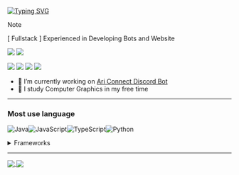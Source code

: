 [![Typing SVG](https://readme-typing-svg.herokuapp.com?font=Fira+Code&weight=1000&size=27&duration=3000&pause=500&color=87DAF7&vCenter=true&random=false&width=500&lines=Software+Engineer;Hello+I'm+Khesir+👋)](https://git.io/typing-svg)

 </div>


> [!NOTE]
> [ Fullstack ]  Experienced in Developing Bots and Website 

<a href="https://www.linkedin.com/in/aj-tollo-bab562234/"> <img src="https://img.shields.io/badge/LinkedIn-0077B5?style=for-the-badge&logo=linkedin&logoColor=white"></a>
<a href="https://mail.google.com/mail/u/0/#inbox?compose=GTvVlcRzCMvwsQgQWLHwltrsjXbwvHmDdlvdqwKQjCnQNcCxMzWnrFSXBlPbMxVTTGWmxgJrQkgSD"> <img src="https://img.shields.io/badge/Gmail-D14836?style=for-the-badge&logo=gmail&logoColor=white"> </a>
<br>
<p>
<img src="https://komarev.com/ghpvc/?username=khesir"/>
<img src="https://img.shields.io/badge/Interest-Physics-blue"/>
<img src="https://img.shields.io/badge/Hobby-Reading-blue" />
<img src="https://img.shields.io/badge/Language-English-blue" />
</p>

- 🔭 I’m currently working on [Ari Connect Discord Bot](https://ariconnect.vercel.app/)
- 📖 I study Computer Graphics in my free time
---
### Most use language
![Java](https://img.shields.io/badge/java-%23ED8B00.svg?style=for-the-badge&logo=openjdk&logoColor=white)![JavaScript](https://img.shields.io/badge/javascript-%23323330.svg?style=for-the-badge&logo=javascript&logoColor=%23F7DF1E)![TypeScript](https://img.shields.io/badge/typescript-%23007ACC.svg?style=for-the-badge&logo=typescript&logoColor=white)![Python](https://img.shields.io/badge/python-3670A0?style=for-the-badge&logo=python&logoColor=ffdd54)

 <details> 
    <summary>
        Frameworks
    </summary>
    
![Yarn](https://img.shields.io/badge/yarn-%232C8EBB.svg?style=for-the-badge&logo=yarn&logoColor=white)![NPM](https://img.shields.io/badge/NPM-%23CB3837.svg?style=for-the-badge&logo=npm&logoColor=white)![NodeJS](https://img.shields.io/badge/node.js-6DA55F?style=for-the-badge&logo=node.js&logoColor=white)![React](https://img.shields.io/badge/react-%2320232a.svg?style=for-the-badge&logo=react&logoColor=%2361DAFB)![Svelte](https://img.shields.io/badge/svelte-%23f1413d.svg?style=for-the-badge&logo=svelte&logoColor=white)![Next JS](https://img.shields.io/badge/Next-black?style=for-the-badge&logo=next.js&logoColor=white)![React Native](https://img.shields.io/badge/react_native-%2320232a.svg?style=for-the-badge&logo=react&logoColor=%2361DAFB)![Vite](https://img.shields.io/badge/vite-%23646CFF.svg?style=for-the-badge&logo=vite&logoColor=white)![React Router](https://img.shields.io/badge/React_Router-CA4245?style=for-the-badge&logo=react-router&logoColor=white)![Context-API](https://img.shields.io/badge/Context--Api-000000?style=for-the-badge&logo=react)![Electron.js](https://img.shields.io/badge/Electron-191970?style=for-the-badge&logo=Electron&logoColor=white)![Zod](https://img.shields.io/badge/zod-%233068b7.svg?style=for-the-badge&logo=zod&logoColor=white)
![Git](https://img.shields.io/badge/git-%23F05033.svg?style=for-the-badge&logo=git&logoColor=white)![GitHub](https://img.shields.io/badge/github-%23121011.svg?style=for-the-badge&logo=github&logoColor=white)![MongoDB](https://img.shields.io/badge/MongoDB-%234ea94b.svg?style=for-the-badge&logo=mongodb&logoColor=white)![MySQL](https://img.shields.io/badge/mysql-4479A1.svg?style=for-the-badge&logo=mysql&logoColor=white)![Redis](https://img.shields.io/badge/redis-%23DD0031.svg?style=for-the-badge&logo=redis&logoColor=white)![Prisma](https://img.shields.io/badge/Prisma-3982CE?style=for-the-badge&logo=Prisma&logoColor=white)![Selenium](https://img.shields.io/badge/-selenium-%43B02A?style=for-the-badge&logo=selenium&logoColor=white)![Docker](https://img.shields.io/badge/docker-%230db7ed.svg?style=for-the-badge&logo=docker&logoColor=white)![Spring](https://img.shields.io/badge/spring-%236DB33F.svg?style=for-the-badge&logo=spring&logoColor=white)![AIOHTTP](https://img.shields.io/badge/iohttp-%232C5bb4.svg?style=for-the-badge&logo=aiohttp&logoColor=white)![Express.js](https://img.shields.io/badge/express.js-%23404d59.svg?style=for-the-badge&logo=express&logoColor=%2361DAFB)

</details>

---

<a href="#">
    <img align="center" src="https://github-readme-stats.vercel.app/api/top-langs?username=khesir&layout=compact&langs_count=8&card_width=320&border_color=247a4d&title_color=247a4d" />
</a>
<a href="#">
    <img align="center" src="https://github-readme-stats.vercel.app/api?username=khesir&show_icons=false&theme=tokyonight" />
</a>
